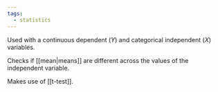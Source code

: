 ```yaml
---
tags:
  - statistics
---
```

Used with a continuous dependent ($Y$) and categorical independent ($X$) variables.

Checks if [[mean|means]] are different across the values of the independent variable.

Makes use of [[t-test]].
